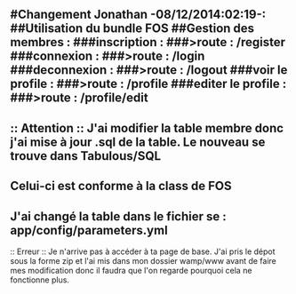 #Changement Jonathan -08/12/2014:02:19-:
##Utilisation du bundle FOS
##Gestion des membres :
###inscription :
###>route : /register
###connexion : 
###>route : /login
###deconnexion :
###>route : /logout
###voir le profile :
###>route : /profile
###editer le profile :
###>route : /profile/edit
---------------------------------------
:: Attention ::
J'ai modifier la table membre donc j'ai mise à jour .sql de la table. 
Le nouveau se trouve dans Tabulous/SQL
---------------------------------------
Celui-ci est conforme à la class de FOS
---------------------------------------
J'ai changé la table dans le fichier se : app/config/parameters.yml
---------------------------------------
:: Erreur ::
Je n'arrive pas à accéder à ta page de base.
J'ai pris le dépot sous la forme zip et l'ai mis dans mon dossier wamp/www avant de faire mes modification donc il faudra que l'on regarde pourquoi cela ne fonctionne plus.